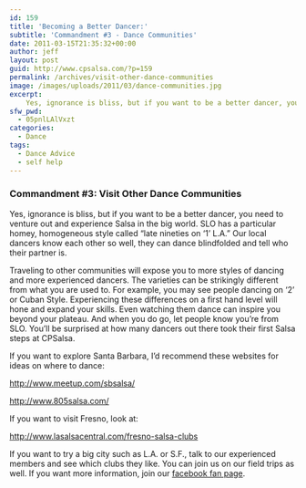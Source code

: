 ```yaml
---
id: 159
title: 'Becoming a Better Dancer:'
subtitle: 'Commandment #3 - Dance Communities'
date: 2011-03-15T21:35:32+00:00
author: jeff
layout: post
guid: http://www.cpsalsa.com/?p=159
permalink: /archives/visit-other-dance-communities
image: /images/uploads/2011/03/dance-communities.jpg
excerpt:
    Yes, ignorance is bliss, but if you want to be a better dancer, you need to venture out and experience Salsa in the big world. SLO has a particular homey, homogeneous style called “late nineties on ‘1’ L.A.” Our local dancers know each other so well, they can dance blindfolded and tell who their partner is.
sfw_pwd:
  - 05pnlLAlVxzt
categories:
  - Dance
tags:
  - Dance Advice
  - self help
---
```

### Commandment #3: Visit Other Dance Communities

Yes, ignorance is bliss, but if you want to be a better dancer, you need to venture out and experience Salsa in the big world. SLO has a particular homey, homogeneous style called “late nineties on ‘1’ L.A.” Our local dancers know each other so well, they can dance blindfolded and tell who their partner is.

<!--more-->

Traveling to other communities will expose you to more styles of dancing and more experienced dancers. The varieties can be strikingly different from what you are used to. For example, you may see people dancing on ‘2’ or Cuban Style. Experiencing these differences on a first hand level will hone and expand your skills. Even watching them dance can inspire you beyond your plateau. And when you do go, let people know you’re from SLO. You’ll be surprised at how many dancers out there took their first Salsa steps at CPSalsa.

If you want to explore Santa Barbara, I’d recommend these websites for ideas on where to dance:

<http://www.meetup.com/sbsalsa/>

<http://www.805salsa.com/>

If you want to visit Fresno, look at:

<http://www.lasalsacentral.com/fresno-salsa-clubs>

If you want to try a big city such as L.A. or S.F., talk to our experienced members and see which clubs they like. You can join us on our field trips as well. If you want more information, join our [facebook fan page](http://facebook.com/cpsalsa).